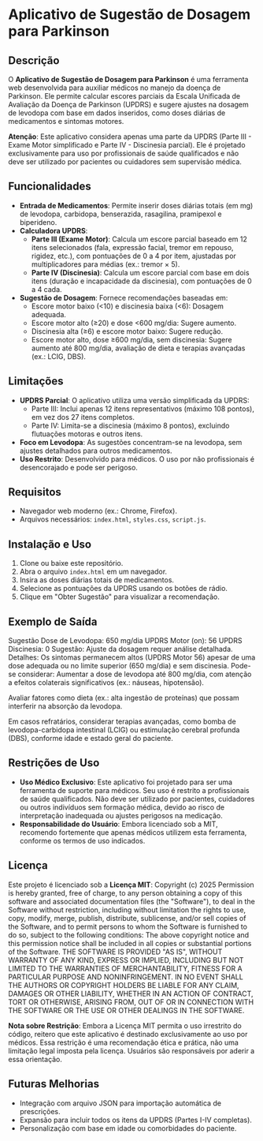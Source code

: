 # Aplicativo de Sugestão de Dosagem para Parkinson

## Descrição
O **Aplicativo de Sugestão de Dosagem para Parkinson** é uma ferramenta web desenvolvida para auxiliar médicos no manejo da doença de Parkinson. Ele permite calcular escores parciais da Escala Unificada de Avaliação da Doença de Parkinson (UPDRS) e sugere ajustes na dosagem de levodopa com base em dados inseridos, como doses diárias de medicamentos e sintomas motores.

**Atenção**: Este aplicativo considera apenas uma parte da UPDRS (Parte III - Exame Motor simplificado e Parte IV - Discinesia parcial). Ele é projetado exclusivamente para uso por profissionais de saúde qualificados e não deve ser utilizado por pacientes ou cuidadores sem supervisão médica.

## Funcionalidades
- **Entrada de Medicamentos**: Permite inserir doses diárias totais (em mg) de levodopa, carbidopa, benserazida, rasagilina, pramipexol e biperideno.
- **Calculadora UPDRS**:
  - **Parte III (Exame Motor)**: Calcula um escore parcial baseado em 12 itens selecionados (fala, expressão facial, tremor em repouso, rigidez, etc.), com pontuações de 0 a 4 por item, ajustadas por multiplicadores para médias (ex.: tremor × 5).
  - **Parte IV (Discinesia)**: Calcula um escore parcial com base em dois itens (duração e incapacidade da discinesia), com pontuações de 0 a 4 cada.
- **Sugestão de Dosagem**: Fornece recomendações baseadas em:
  - Escore motor baixo (<10) e discinesia baixa (<6): Dosagem adequada.
  - Escore motor alto (≥20) e dose <600 mg/dia: Sugere aumento.
  - Discinesia alta (≥6) e escore motor baixo: Sugere redução.
  - Escore motor alto, dose ≥600 mg/dia, sem discinesia: Sugere aumento até 800 mg/dia, avaliação de dieta e terapias avançadas (ex.: LCIG, DBS).

## Limitações
- **UPDRS Parcial**: O aplicativo utiliza uma versão simplificada da UPDRS:
  - Parte III: Inclui apenas 12 itens representativos (máximo 108 pontos), em vez dos 27 itens completos.
  - Parte IV: Limita-se a discinesia (máximo 8 pontos), excluindo flutuações motoras e outros itens.
- **Foco em Levodopa**: As sugestões concentram-se na levodopa, sem ajustes detalhados para outros medicamentos.
- **Uso Restrito**: Desenvolvido para médicos. O uso por não profissionais é desencorajado e pode ser perigoso.

## Requisitos
- Navegador web moderno (ex.: Chrome, Firefox).
- Arquivos necessários: `index.html`, `styles.css`, `script.js`.

## Instalação e Uso
1. Clone ou baixe este repositório.
2. Abra o arquivo `index.html` em um navegador.
3. Insira as doses diárias totais de medicamentos.
4. Selecione as pontuações da UPDRS usando os botões de rádio.
5. Clique em "Obter Sugestão" para visualizar a recomendação.

## Exemplo de Saída

Sugestão
Dose de Levodopa: 650 mg/dia
UPDRS Motor (on): 56
UPDRS Discinesia: 0
Sugestão: Ajuste da dosagem requer análise detalhada.
Detalhes: Os sintomas permanecem altos (UPDRS Motor 56) apesar de uma dose adequada ou no limite superior (650 mg/dia) e sem discinesia. Pode-se considerar:
Aumentar a dose de levodopa até 800 mg/dia, com atenção a efeitos colaterais significativos (ex.: náuseas, hipotensão).

Avaliar fatores como dieta (ex.: alta ingestão de proteínas) que possam interferir na absorção da levodopa.

Em casos refratários, considerar terapias avançadas, como bomba de levodopa-carbidopa intestinal (LCIG) ou estimulação cerebral profunda (DBS), conforme idade e estado geral do paciente.

## Restrições de Uso
- **Uso Médico Exclusivo**: Este aplicativo foi projetado para ser uma ferramenta de suporte para médicos. Seu uso é restrito a profissionais de saúde qualificados. Não deve ser utilizado por pacientes, cuidadores ou outros indivíduos sem formação médica, devido ao risco de interpretação inadequada ou ajustes perigosos na medicação.
- **Responsabilidade do Usuário**: Embora licenciado sob a MIT, recomendo fortemente que apenas médicos utilizem esta ferramenta, conforme os termos de uso indicados.

## Licença
Este projeto é licenciado sob a **Licença MIT**:
Copyright (c) 2025 
Permission is hereby granted, free of charge, to any person obtaining a copy of this software and associated documentation files (the "Software"), to deal in the Software without restriction, including without limitation the rights to use, copy, modify, merge, publish, distribute, sublicense, and/or sell copies of the Software, and to permit persons to whom the Software is furnished to do so, subject to the following conditions:
The above copyright notice and this permission notice shall be included in all copies or substantial portions of the Software.
THE SOFTWARE IS PROVIDED "AS IS", WITHOUT WARRANTY OF ANY KIND, EXPRESS OR IMPLIED, INCLUDING BUT NOT LIMITED TO THE WARRANTIES OF MERCHANTABILITY, FITNESS FOR A PARTICULAR PURPOSE AND NONINFRINGEMENT. IN NO EVENT SHALL THE AUTHORS OR COPYRIGHT HOLDERS BE LIABLE FOR ANY CLAIM, DAMAGES OR OTHER LIABILITY, WHETHER IN AN ACTION OF CONTRACT, TORT OR OTHERWISE, ARISING FROM, OUT OF OR IN CONNECTION WITH THE SOFTWARE OR THE USE OR OTHER DEALINGS IN THE SOFTWARE.


**Nota sobre Restrição**: Embora a Licença MIT permita o uso irrestrito do código, reitero que este aplicativo é destinado exclusivamente ao uso por médicos. Essa restrição é uma recomendação ética e prática, não uma limitação legal imposta pela licença. Usuários são responsáveis por aderir a essa orientação.

## Futuras Melhorias
- Integração com arquivo JSON para importação automática de prescrições.
- Expansão para incluir todos os itens da UPDRS (Partes I-IV completas).
- Personalização com base em idade ou comorbidades do paciente.



